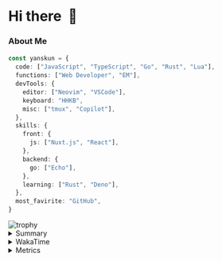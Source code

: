 # Hi there&nbsp; :wave:

### About Me

```ts
const yanskun = {
  code: ["JavaScript", "TypeScript", "Go", "Rust", "Lua"],
  functions: ["Web Developer", "EM"],
  devTools: {
    editor: ["Neovim", "VSCode"],
    keyboard: "HHKB",
    misc: ["tmux", "Copilot"],
  },
  skills: {
    front: {
      js: ["Nuxt.js", "React"],
    },
    backend: {
      go: ["Echo"],
    },
    learning: ["Rust", "Deno"],
  },
  most_favirite: "GitHub",
}
```
<!-- https://github.com/ryo-ma/github-profile-trophy -->
<img src="https://github-profile-trophy.vercel.app/?username=yanskun&theme=onedark&column=3" alt="trophy">


<details>
  <summary>Summary</summary>
  <!-- https://github.com/vn7n24fzkq/github-profile-summary-cards -->
<picture>
  <source media="(prefers-color-scheme: dark)" srcset="https://raw.githubusercontent.com/yanskun/yanskun/master/profile-summary-card-output/nord_dark/0-profile-details.svg">
 <img src="https://raw.githubusercontent.com/yanskun/yanskun/master/profile-summary-card-output/default/0-profile-details.svg">
</picture>
<br>
<picture>
  <source media="(prefers-color-scheme: dark)" srcset="https://raw.githubusercontent.com/yanskun/yanskun/master/profile-summary-card-output/nord_dark/1-repos-per-language.svg">
 <img src="https://raw.githubusercontent.com/yanskun/yanskun/master/profile-summary-card-output/default/1-repos-per-language.svg">
</picture>
<picture>
  <source media="(prefers-color-scheme: dark)" srcset="https://raw.githubusercontent.com/yanskun/yanskun/master/profile-summary-card-output/nord_dark/2-most-commit-language.svg">
 <img src="https://raw.githubusercontent.com/yanskun/yanskun/master/profile-summary-card-output/default/2-most-commit-language.svg">
</picture>
<br>
<picture>
  <source media="(prefers-color-scheme: dark)" srcset="https://raw.githubusercontent.com/yanskun/yanskun/master/profile-summary-card-output/nord_dark/3-stats.svg">
 <img src="https://raw.githubusercontent.com/yanskun/yanskun/master/profile-summary-card-output/default/3-stats.svg">
</picture>
<picture>
  <source media="(prefers-color-scheme: dark)" srcset="https://raw.githubusercontent.com/yanskun/yanskun/master/profile-summary-card-output/nord_dark/4-productive-time.svg">
 <img src="https://raw.githubusercontent.com/yanskun/yanskun/master/profile-summary-card-output/default/4-productive-time.svg">
</picture>

</details>

<details>
  <summary>WakaTime</summary>
<!--START_SECTION:waka-->
![Code Time](http://img.shields.io/badge/Code%20Time-1%2C108%20hrs%201%20min-blue)

**🐱 My GitHub Data** 

> 📦 134.2 kB Used in GitHub's Storage 
 > 
> 🏆 1,754 Contributions in the Year 2024
 > 
> 💼 Opted to Hire
 > 
> 📜 111 Public Repositories 
 > 
> 🔑 3 Private Repositories 
 > 
**I'm an Early 🐤** 

```text
🌞 Morning                2670 commits        ███░░░░░░░░░░░░░░░░░░░░░░   13.46 % 
🌆 Daytime                9316 commits        ████████████░░░░░░░░░░░░░   46.95 % 
🌃 Evening                5014 commits        ██████░░░░░░░░░░░░░░░░░░░   25.27 % 
🌙 Night                  2843 commits        ████░░░░░░░░░░░░░░░░░░░░░   14.33 % 
```
📅 **I'm Most Productive on Tuesday** 

```text
Monday                   2502 commits        ███░░░░░░░░░░░░░░░░░░░░░░   12.61 % 
Tuesday                  4451 commits        ██████░░░░░░░░░░░░░░░░░░░   22.43 % 
Wednesday                3434 commits        ████░░░░░░░░░░░░░░░░░░░░░   17.31 % 
Thursday                 3321 commits        ████░░░░░░░░░░░░░░░░░░░░░   16.74 % 
Friday                   2375 commits        ███░░░░░░░░░░░░░░░░░░░░░░   11.97 % 
Saturday                 1716 commits        ██░░░░░░░░░░░░░░░░░░░░░░░   08.65 % 
Sunday                   2044 commits        ███░░░░░░░░░░░░░░░░░░░░░░   10.30 % 
```


📊 **This Week I Spent My Time On** 

```text
🕑︎ Time Zone: Asia/Tokyo

💬 Programming Languages: 
TypeScript               21 hrs 33 mins      ████████████████████████░   96.21 % 
Go                       24 mins             ░░░░░░░░░░░░░░░░░░░░░░░░░   01.79 % 
JSON                     18 mins             ░░░░░░░░░░░░░░░░░░░░░░░░░   01.37 % 
Other                    5 mins              ░░░░░░░░░░░░░░░░░░░░░░░░░   00.41 % 
CSS                      1 min               ░░░░░░░░░░░░░░░░░░░░░░░░░   00.13 % 

🔥 Editors: 
VS Code                  21 hrs 53 mins      ████████████████████████░   97.74 % 
Neovim                   30 mins             █░░░░░░░░░░░░░░░░░░░░░░░░   02.26 % 

💻 Operating System: 
Mac                      22 hrs 24 mins      █████████████████████████   100.00 % 
```


 Last Updated on 16/08/2024 06:12:20 UTC
<!--END_SECTION:waka-->
</details>

<details>
  <summary>Metrics</summary>
  <img src="https://github.com/yanskun/yanskun/blob/main/github-metrics.svg" alt="Metrics">
</details>
